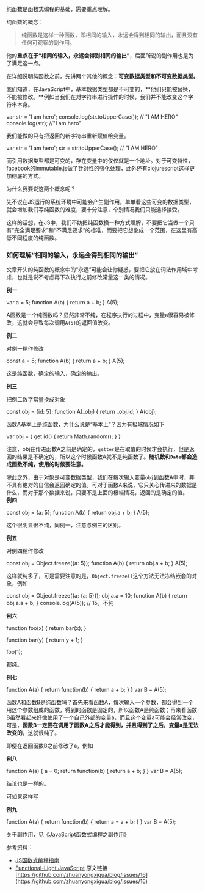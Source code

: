 
纯函数是函数式编程的基础，需要重点理解。

纯函数的概念：

> 纯函数是这样一种函数，即相同的输入，永远会得到相同的输出，而且没有任何可观察的副作用。

他的**重点在于“相同的输入，永远会得到相同的输出”**，后面所说的副作用也是为了满足这一点。

在详细说明纯函数之前，先讲两个其他的概念：**可变数据类型和不可变数据类型。**

我们知道，在JavaScript中，基本数据类型都是不可变的，**他们只能被替换，不能被修改。**例如当我们在对字符串进行操作的时候，我们并不能改变这个字符串本身。

var str = 'I am hero';
console.log(str.toUpperCase());	// "I AM HERO"
console.log(str);	//"I am hero"

我们能做的只有把返回的新字符串重新赋值给变量。

var str = 'I am hero';
str = str.toUpperCase();	// "I AM HERO"

而引用数据类型都是可变的，存在变量中的仅仅就是一个地址。对于可变特性，facebook的immutable.js做了针对性的强化处理，此外还有clojurescript这样更加彻底的方式。

为什么我要说这两个概念呢？

先不说在JS运行的系统环境中可能会产生副作用，单单看这些可变的数据类型，就会增加我们写纯函数的难度，要十分注意，个别情况我们只能选择接受。

这样的话想，在JS中，我们不妨把纯函数换一种方式理解，不要把它当做一个只有“完全满足要求”和“不满足要求”的标准，而要把它想象成一个范围，在这里有高低不同程度的纯函数。

### 如何理解“相同的输入，永远会得到相同的输出”

文章开头的纯函数的概念中的“永远”可能会让你疑惑，要把它放在词法作用域中考虑，也就是说不考虑再下次执行之前修改常量这一类的情况。

**例一**

var a = 5;
function A(b) {
  return a + b;
}
A(5);

A函数是一个纯函数吗？显然非常不纯，在程序执行的过程中，变量a很容易被修改，这就会导致每次调用`A(5)`的返回值改变。

**例二**

对例一稍作修改

const a = 5;
function A(b) {
  return a + b;
}
A(5);

这是纯函数，确定的输入，确定的输出。

**例三**

把例二数字常量换成对象

const obj = {id: 5};
function A(_obj) {
  return _obj.id;
}
A(obj);

函数A基本上是纯函数，为什么说是“基本上”？因为有极端情况如下

var obj = {
  get id() {
    return Math.random();
  }
}

注意，obj在传进函数A之前是确定的，`getter`是在取值的时候才会执行，但是返回的结果是不确定的，所以这个时候函数A就不是纯函数了。**随机数和`Date`都会造成函数不纯，使用的时候要注意。**

除此之外，由于对象是可变数据类型，我们在每次输入变量`obj`到函数A中时，并不具有绝对的自信会返回确定的值。可对于函数A来说，它只关心传进来的数据是什么，而对于那个数据来说，只要不是上面的极端情况，返回的是确定的值。  
**例四**

const obj = {a: 5};
function A(b) {
  return obj.a + b;
}
A(5);

这个很明显很不纯，同例一，注意与例三的区别。

**例五**

对例四稍作修改

const obj = Object.freeze({a: 5});
function A(b) {
  return obj.a + b;
}
A(5);

这样就纯多了，可是需要注意的是，`Object.freeze()`这个方法无法冻结嵌套的对象，例如

const obj = Object.freeze({a: {a: 5}});
obj.a.a = 10;
function A(b) {
  return obj.a.a + b;
}
console.log(A(5));	// 15，不纯

**例六**

function foo(x) {
  return bar(x);
}

function bar(y) {
  return y + 1;
}

foo(1);

都纯。

**例七**

function A(a) {
  return function(b) {
    return a + b;
  }
}
var B = A(5);

函数A和函数B是纯函数吗？首先来看函数A，每次输入一个参数，都会得到一个用这个参数组成的函数，得到的函数是固定的，所以函数A是纯函数；再来看函数B虽然看起来好像使用了一个自己外部的变量a，而且这个变量a可能会经常改变，可是，**函数B一定要在调用了函数A之后才能得到，并且得到了之后，变量a是无法改变的**，这就很纯了。

即便在返回函数B之前修改了a，例如

**例八**

function A(a) {
  a = 0;
  return function(b) {
    return a + b;
  }
}
var B = A(5);

结论也是一样的。

可如果这样写

**例九**

function A(a) {
  return function(b) {
    return a = a + b;
  }
}
var B = A(5);

关于副作用，见[《JavaScript函数式编程之副作用》](https://github.com/zhuanyongxigua/blog/issues/17)

参考资料：

*   [JS函数式编程指南](https://llh911001.gitbooks.io/mostly-adequate-guide-chinese/content/)
*   [Functional-Light JavaScript](https://github.com/getify/Functional-Light-JS)
原文链接 [https://github.com/zhuanyongxigua/blog/issues/16](https://github.com/zhuanyongxigua/blog/issues/16)  